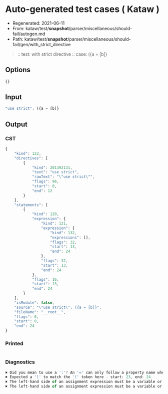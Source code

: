 # Auto-generated test cases ( Kataw )
- Regenerated: 2021-06-11
- From: kataw/test/__snapshot__/parser/miscellaneous/should-fail/autogen.md
- Path: kataw/test/__snapshot__/parser/miscellaneous/should-fail/gen/with_strict_directive
> :: test: with strict directive
> :: case: ({a = [b]}
## Options

`````js
{}
`````
## Input

`````js
"use strict"; ({a = [b]}
`````
## Output

### CST

```javascript
{
    "kind": 122,
    "directives": [
        {
            "kind": 201392131,
            "text": "use strict",
            "rawText": "\"use strict\"",
            "flags": 96,
            "start": 0,
            "end": 12
        }
    ],
    "statements": [
        {
            "kind": 120,
            "expression": {
                "kind": 121,
                "expression": {
                    "kind": 132,
                    "expressions": [],
                    "flags": 32,
                    "start": 13,
                    "end": 24
                },
                "flags": 32,
                "start": 13,
                "end": 24
            },
            "flags": 16,
            "start": 13,
            "end": 24
        }
    ],
    "isModule": false,
    "source": "\"use strict\"; ({a = [b]}",
    "fileName": "__root__",
    "flags": 0,
    "start": 0,
    "end": 24
}
```

### Printed

```javascript

```

### Diagnostics

```javascript
✖ Did you mean to use a ':'? An '=' can only follow a property name when the containing object literal is part of a destructuring - start: 24, end: 24
✖ Expected a ')' to match the '(' token here - start: 23, end: 24
✖ The left-hand side of an assignment expression must be a variable or a property access - start: 24, end: 24
✖ The left-hand side of an assignment expression must be a variable or a property access - start: 24, end: 24

```

